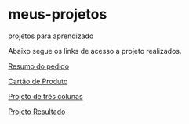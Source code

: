 # meus-projetos
projetos para aprendizado

Abaixo segue os links de acesso a projeto realizados.

<a href="https://oportela.github.io/meus-projetos/Projeto-resumo-pedido/index.html">Resumo do pedido</a>

<a href="https://oportela.github.io/meus-projetos/projeto-cart%C3%A3o-produto/index.html">Cartão de Produto</a>

<a href="https://oportela.github.io/meus-projetos/projeto-tres-colunas/index.html">Projeto de três colunas</a>

<a href="https://oportela.github.io/meus-projetos/projeto-resultados/index.html">Projeto Resultado</a>
